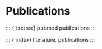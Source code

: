 Publications
============

::: {.toctree}
pubmed publications
:::

::: {.index}
literature, publications
:::
